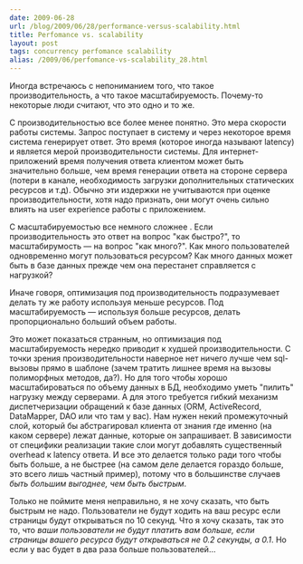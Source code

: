 ```yaml
---
date: 2009-06-28
url: /blog/2009/06/28/performance-versus-scalability.html
title: Perfomance vs. scalability
layout: post
tags: concurrency perfomance scalability
alias: /2009/06/perfomance-vs-scalability_28.html
---
```

Иногда встречаюсь c непониманием того, что такое производительность, а что такое масштабируемость. Почему-то некоторые люди считают, что это одно и то же.

С производительностью все более менее понятно. Это мера скорости работы системы. Запрос поступает в систему и через некоторое время система генерирует ответ. Это время (которое иногда называют latency) и является мерой производительности системы. Для интернет-приложений время получения ответа клиентом может быть значительно больше, чем время генерации ответа на стороне сервера (потери в канале, необходимость загрузки дополнительных статических ресурсов и т.д). Обычно эти издержки не учитываются при оценке производительности, хотя надо признать, они могут очень сильно влиять на user experience работы с приложением.

С масштабируемостью все немного сложнее . Если производительность это ответ на вопрос "как быстро?", то масштабирумость — на вопрос "как много?". Как много пользователей одновременно могут пользоваться ресурсом? Как много данных может быть в базе данных прежде чем она перестанет справляется с нагрузкой?

Иначе говоря, оптимизация под производительность подразумевает делать ту же работу используя меньше ресурсов. Под масштабируемость — используя больше ресурсов, делать пропорционально больший объем работы.

Это может показаться странным, но оптимизация под масштабируемость нередко приводит к худшей производительности. С точки зрения производительности наверное нет ничего лучше чем sql-вызовы прямо в шаблоне (зачем тратить лишнее время на вызовы полиморфных методов, да?). Но для того чтобы хорошо масштабироваться по объему данных в БД, необходимо уметь "пилить" нагрузку между серверами. А для этого требуется гибкий механизм диспетчеризации обращений к базе данных (ORM, ActiveRecord, DataMapper, DAO или что там у вас). Нам нужен некий промежуточный слой, который бы абстрагировал клиента от знания где именно (на каком сервере) лежат данные, которые он запрашивает. В зависимости от специфики реализации такие слои могут добавлять существенный overhead к latency ответа. И все это делается только ради того чтобы быть больше, а не быстрее (на самом деле делается гораздо больше, это всего лишь частный пример), потому что в большинстве случаев *быть большим выгоднее, чем быть быстрым*.

Только не поймите меня неправильно, я не хочу сказать, что быть быстрым не надо. Пользователи не будут ходить на ваш ресурс если страницы будут открываться по 10 секунд. Что я хочу сказать, так это то, что *ваши пользователи не будут платить вам больше, если страницы вашего ресурса будут открываться не 0.2 секунды, а 0.1*. Но если у вас будет в два раза больше пользователей...

